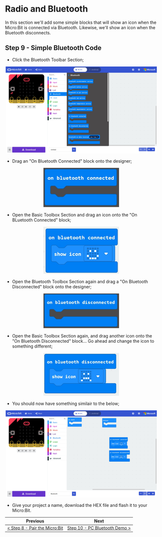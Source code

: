 # Radio and Bluetooth #

In this section we'll add some simple blocks that will show an icon when the Micro:Bit is connected via Bluetooth. Likewise, we'll show an icon when the Bluetooth disconnects.

## Step 9 - Simple Bluetooth Code ##

- Click the Bluetooth Toolbar Section;

<p align="center">
    <img src="images/9-bluetooth-toolbox.jpg" width="500px" >
</p>

- Drag an "On Bluetooth Connected" block onto the designer;

<p align="center">
    <img src="images/9-on-bluetooth-connected.jpg" width="250px" >
</p>

- Open the Basic Toolbox Section and drag an icon onto the "On BLuetooth Connected" block;

<p align="center">
    <img src="images/9-on-bluetooth-connected-icon.jpg" width="250px" >
</p>

- Open the Bluetooth Toolbox Section again and drag a "On Bluetooth Disconnected" block onto the designer; 

<p align="center">
    <img src="images/9-on-bluetooth-disconnected.jpg" width="250px" >
</p>

- Open the Basic Toolbox Section again, and drag another icon onto the "On Bluetooth Disconnected" block... Go ahead and change the icon to something different;

<p align="center">
    <img src="images/9-on-bluetooth-disconnected-icon.jpg" width="250px" >
</p>

- You should now have something similair to the below;

<p align="center">
    <img src="images/9-microbit-bluetooth-code.jpg" width="500px" >
</p>

- Give your project a name, download the HEX file and flash it to your Micro:Bit.

| Previous | Next |
| -------- | ---- |
| [< Step 8 - Pair the Micro:Bit](8-pair-microbit.md) | [Step 10 - PC Bluetooth Demo >](10-pc-bluetooth-demo.md) |